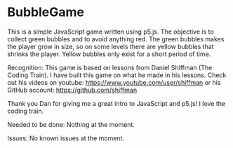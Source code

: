 # BubbleGame
This is a simple JavaScript game written using p5.js.
The objective is to collect green bubbles and to avoid anything red.
The green bubbles makes the player grow in size, so on some levels
there are yellow bubbles that shrinks the player. Yellow bubbles only
exist for a short period of time.

Recognition:
This game is based on lessons from Daniel Shiffman (The Coding Train).
I have built this game on what he made in his lessons.
Check out his videos on youtube:
https://www.youtube.com/user/shiffman
or his GitHub account:
https://github.com/shiffman

Thank you Dan for giving me a great intro to JavaScript and p5.js! 
I love the coding train.


Needed to be done:
Nothing at the moment.


Issues:
No known issues at the moment.
